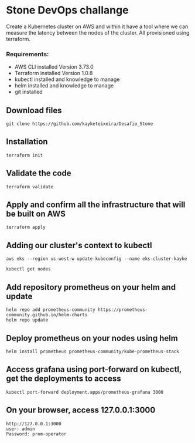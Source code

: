 # Stone DevOps challange
  
  Create a Kubernetes cluster on AWS and within it have a tool where we can measure the latency between the nodes of the cluster. All provisioned using terraform.

### **Requirements:**
- AWS CLI installed Version 3.73.0
- Terraform installed Version 1.0.8
- kubectl installed and knowledge to manage
- helm installed and knowledge to manage
- git installed

## **Download files** 
```
git clone https://github.com/kayketeixeira/Desafio_Stone
```

## **Installation** 
```
terraform init
```

## **Validate the code** 
```
terraform validate
```

## **Apply and confirm all the infrastructure that will be built on AWS** 
```
terraform apply
```

## **Adding our cluster's context to kubectl** 
```
aws eks --region us-west-w update-kubeconfig --name eks-cluster-kayke
```
```
kubectl get nodes
```

## **Add repository prometheus on your helm and update** 
```
helm repo add prometheus-community https://prometheus-community.github.io/helm-charts
helm repo update
```

## **Deploy prometheus on your nodes using helm** 
```
helm install prometheus prometheus-community/kube-prometheus-stack
```

## **Access grafana using port-forward on kubectl, get the deployments to access** 
```
kubectl port-forward deployment.apps/prometheus-grafana 3000
```

## **On your browser, access 127.0.0.1:3000** 
```
http://127.0.0.1:3000
user: admin
Password: prom-operator
```














